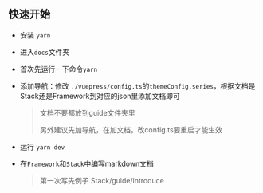 ## 快速开始

* 安装 `yarn`

* 进入`docs`文件夹

* 首次先运行一下命令`yarn`

* 添加导航：修改 `./vuepress/config.ts`的`themeConfig.series`，根据文档是Stack还是Framework到对应的json里添加文档即可

  > 文档不要都放到guide文件夹里
  >
  > 另外建议先加导航，在加文档。改config.ts要重启才能生效

* 运行 `yarn dev`

* 在`Framework`和`Stack`中编写markdown文档

  > 第一次写先例子 Stack/guide/introduce

